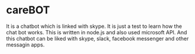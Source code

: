 # careBOT
It is a chatbot which is linked with skype. It is just a test to learn how the chat bot works.
This is written in node.js and also used microsoft API.
And this chatbot can be liked with skype, slack, facebook messenger and other messagin apps.
